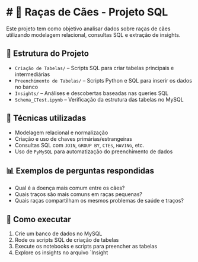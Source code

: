 # # 🐶 Raças de Cães - Projeto SQL

Este projeto tem como objetivo analisar dados sobre raças de cães utilizando modelagem relacional, consultas SQL e extração de insights. 

## 📁 Estrutura do Projeto

- `Criação de Tabelas/` – Scripts SQL para criar tabelas principais e intermediárias
- `Preenchimento de Tabelas/` – Scripts Python e SQL para inserir os dados no banco
- `Insights/` – Análises e descobertas baseadas nas queries SQL
- `Schema_CTest.ipynb` – Verificação da estrutura das tabelas no MySQL

## 🧠 Técnicas utilizadas

- Modelagem relacional e normalização
- Criação e uso de chaves primárias/estrangeiras
- Consultas SQL com `JOIN`, `GROUP BY`, `CTEs`, `HAVING`, etc.
- Uso de `PyMySQL` para automatização do preenchimento de dados

## 📊 Exemplos de perguntas respondidas

- Qual é a doença mais comum entre os cães?
- Quais traços são mais comuns em raças pequenas?
- Quais raças compartilham os mesmos problemas de saúde e traços?

## 🚀 Como executar

1. Crie um banco de dados no MySQL
2. Rode os scripts SQL de criação de tabelas
3. Execute os notebooks e scripts para preencher as tabelas
4. Explore os insights no arquivo `Insight

